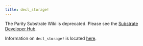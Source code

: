 ```yaml
---
title: decl_storage!
---
```


The Parity Substrate Wiki is deprecated. Please see the [Substrate Developer Hub](https://substrate.dev/).

Information on `decl_storage!` is located [here](https://crates.parity.io/srml_support_procedural/macro.decl_storage.html).
